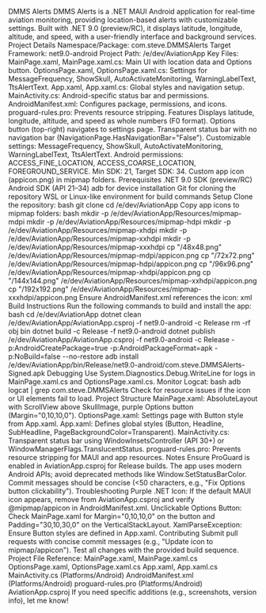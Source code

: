 DMMS Alerts
DMMS Alerts is a .NET MAUI Android application for real-time aviation monitoring, providing location-based alerts with customizable settings. Built with .NET 9.0 (preview/RC), it displays latitude, longitude, altitude, and speed, with a user-friendly interface and background services.
Project Details
Namespace/Package: com.steve.DMMSAlerts
Target Framework: net9.0-android
Project Path: /e/dev/AviationApp
Key Files:
MainPage.xaml, MainPage.xaml.cs: Main UI with location data and Options button.
OptionsPage.xaml, OptionsPage.xaml.cs: Settings for MessageFrequency, ShowSkull, AutoActivateMonitoring, WarningLabelText, TtsAlertText.
App.xaml, App.xaml.cs: Global styles and navigation setup.
MainActivity.cs: Android-specific status bar and permissions.
AndroidManifest.xml: Configures package, permissions, and icons.
proguard-rules.pro: Prevents resource stripping.
Features
Displays latitude, longitude, altitude, and speed as whole numbers (F0 format).
Options button (top-right) navigates to settings page.
Transparent status bar with no navigation bar (NavigationPage.HasNavigationBar="False").
Customizable settings: MessageFrequency, ShowSkull, AutoActivateMonitoring, WarningLabelText, TtsAlertText.
Android permissions: ACCESS_FINE_LOCATION, ACCESS_COARSE_LOCATION, FOREGROUND_SERVICE.
Min SDK: 21, Target SDK: 34.
Custom app icon (appicon.png) in mipmap folders.
Prerequisites
.NET 9.0 SDK (preview/RC)
Android SDK (API 21–34)
adb for device installation
Git for cloning the repository
WSL or Linux-like environment for build commands
Setup
Clone the repository:
bash
git clone <repository-url>
cd /e/dev/AviationApp
Copy app icons to mipmap folders:
bash
mkdir -p /e/dev/AviationApp/Resources/mipmap-mdpi
mkdir -p /e/dev/AviationApp/Resources/mipmap-hdpi
mkdir -p /e/dev/AviationApp/Resources/mipmap-xhdpi
mkdir -p /e/dev/AviationApp/Resources/mipmap-xxhdpi
mkdir -p /e/dev/AviationApp/Resources/mipmap-xxxhdpi
cp "<path-to-icons>/48x48.png" /e/dev/AviationApp/Resources/mipmap-mdpi/appicon.png
cp "<path-to-icons>/72x72.png" /e/dev/AviationApp/Resources/mipmap-hdpi/appicon.png
cp "<path-to-icons>/96x96.png" /e/dev/AviationApp/Resources/mipmap-xhdpi/appicon.png
cp "<path-to-icons>/144x144.png" /e/dev/AviationApp/Resources/mipmap-xxhdpi/appicon.png
cp "<path-to-icons>/192x192.png" /e/dev/AviationApp/Resources/mipmap-xxxhdpi/appicon.png
Ensure AndroidManifest.xml references the icon:
xml
<application android:icon="@mipmap/appicon" android:roundIcon="@mipmap/appicon" android:supportsRtl="true" android:label="@string/app_name">
Build Instructions
Run the following commands to build and install the app:
bash
cd /e/dev/AviationApp
dotnet clean /e/dev/AviationApp/AviationApp.csproj -f net9.0-android -c Release
rm -rf obj bin
dotnet build -c Release -f net9.0-android
dotnet publish /e/dev/AviationApp/AviationApp.csproj -f net9.0-android -c Release -p:AndroidCreatePackage=true -p:AndroidPackageFormat=apk -p:NoBuild=false --no-restore
adb install /e/dev/AviationApp/bin/Release/net9.0-android/com.steve.DMMSAlerts-Signed.apk
Debugging
Use System.Diagnostics.Debug.WriteLine for logs in MainPage.xaml.cs and OptionsPage.xaml.cs.
Monitor Logcat:
bash
adb logcat | grep com.steve.DMMSAlerts
Check for resource issues if the icon or UI elements fail to load.
Project Structure
MainPage.xaml: AbsoluteLayout with ScrollView above SkullImage, purple Options button (Margin="0,10,10,0").
OptionsPage.xaml: Settings page with Button style from App.xaml.
App.xaml: Defines global styles (Button, Headline, SubHeadline, PageBackgroundColor=Transparent).
MainActivity.cs: Transparent status bar using WindowInsetsController (API 30+) or WindowManagerFlags.TranslucentStatus.
proguard-rules.pro: Prevents resource stripping for MAUI and app resources.
Notes
Ensure ProGuard is enabled in AviationApp.csproj for Release builds.
The app uses modern Android APIs; avoid deprecated methods like Window.SetStatusBarColor.
Commit messages should be concise (<50 characters, e.g., "Fix Options button clickability").
Troubleshooting
Purple .NET Icon: If the default MAUI icon appears, remove <MauiIcon> from AviationApp.csproj and verify @mipmap/appicon in AndroidManifest.xml.
Unclickable Options Button: Check MainPage.xaml for Margin="0,10,10,0" on the button and Padding="30,10,30,0" on the VerticalStackLayout.
XamlParseException: Ensure Button styles are defined in App.xaml.
Contributing
Submit pull requests with concise commit messages (e.g., "Update icon to mipmap/appicon"). Test all changes with the provided build sequence.
Project File Reference:
MainPage.xaml, MainPage.xaml.cs
OptionsPage.xaml, OptionsPage.xaml.cs
App.xaml, App.xaml.cs
MainActivity.cs (Platforms/Android)
AndroidManifest.xml (Platforms/Android)
proguard-rules.pro (Platforms/Android)
AviationApp.csproj
If you need specific additions (e.g., screenshots, version info), let me know!
